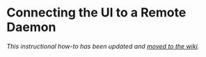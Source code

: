 # Connecting the UI to a Remote Daemon

_This instructional how-to has been updated and [moved to the wiki](https://github.com/Apple-Network/apple-blockchain/wiki/Connecting-the-UI-to-a-remote-daemon)._
